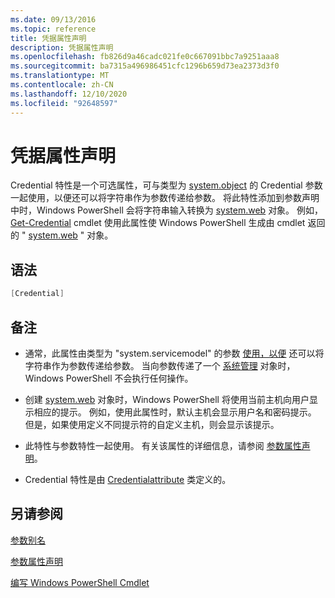 ```yaml
---
ms.date: 09/13/2016
ms.topic: reference
title: 凭据属性声明
description: 凭据属性声明
ms.openlocfilehash: fb826d9a46cadc021fe0c667091bbc7a9251aaa8
ms.sourcegitcommit: ba7315a496986451cfc1296b659d73ea2373d3f0
ms.translationtype: MT
ms.contentlocale: zh-CN
ms.lasthandoff: 12/10/2020
ms.locfileid: "92648597"
---
```

# <a name="credential-attribute-declaration"></a>凭据属性声明

Credential 特性是一个可选属性，可与类型为 [system.object](/dotnet/api/System.Management.Automation.PSCredential) 的 Credential 参数一起使用，以便还可以将字符串作为参数传递给参数。 将此特性添加到参数声明中时，Windows PowerShell 会将字符串输入转换为 [system.web](/dotnet/api/System.Management.Automation.PSCredential) 对象。 例如， [Get-Credential](/powershell/module/Microsoft.PowerShell.Security/Get-Credential) cmdlet 使用此属性使 Windows PowerShell 生成由 cmdlet 返回的 " [system.web](/dotnet/api/System.Management.Automation.PSCredential) " 对象。

## <a name="syntax"></a>语法

```csharp
[Credential]
```

## <a name="remarks"></a>备注

- 通常，此属性由类型为 "system.servicemodel" 的参数 [使用，以便](/dotnet/api/System.Management.Automation.PSCredential) 还可以将字符串作为参数传递给参数。 当向参数传递了一个 [系统管理](/dotnet/api/System.Management.Automation.PSCredential) 对象时，Windows PowerShell 不会执行任何操作。

- 创建 [system.web](/dotnet/api/System.Management.Automation.PSCredential) 对象时，Windows PowerShell 将使用当前主机向用户显示相应的提示。 例如，使用此属性时，默认主机会显示用户名和密码提示。 但是，如果使用定义不同提示符的自定义主机，则会显示该提示。

- 此特性与参数特性一起使用。 有关该属性的详细信息，请参阅 [参数属性声明](./parameter-attribute-declaration.md)。

- Credential 特性是由 [Credentialattribute](/dotnet/api/System.Management.Automation.CredentialAttribute) 类定义的。

## <a name="see-also"></a>另请参阅

[参数别名](./parameter-aliases.md)

[参数属性声明](./parameter-attribute-declaration.md)

[编写 Windows PowerShell Cmdlet](./writing-a-windows-powershell-cmdlet.md)
